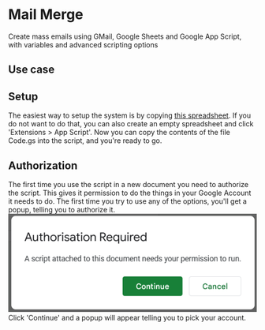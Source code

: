 # Mail Merge
Create mass emails using GMail, Google Sheets and Google App Script, with variables and advanced scripting options

## Use case

## Setup
The easiest way to setup the system is by copying [this spreadsheet](https://docs.google.com/spreadsheets/d/1boihzJ4OGOHytMMEi9k6nDC4EFIOD96UzFYxVGtGuPc/copy). If you do not want to do that, you can also create an empty spreadsheet and click 'Extensions > App Script'. Now you can copy the contents of the file Code.gs into the script, and you're ready to go.

## Authorization
The first time you use the script in a new document you need to authorize the script. This gives it permission to do the things in your Google Account it needs to do. The first time you try to use any of the options, you'll get a popup, telling you to authorize it.
![Popup with the text 'Authorisation Required - A script attached to this document needs your permission to run' and the options 'Continue' and 'Cancel'](https://github.com/wouterstoter/mail-merge/raw/main/images/Authorization%20Required.png)
Click 'Continue' and a popup will appear telling you to pick your account.
